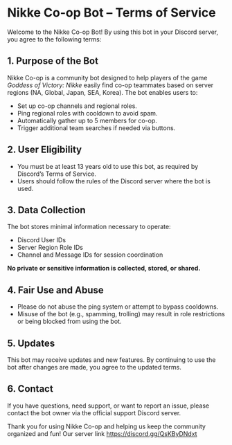 # Nikke Co-op Bot – Terms of Service

Welcome to the Nikke Co-op Bot! By using this bot in your Discord server, you agree to the following terms:

## 1. Purpose of the Bot
Nikke Co-op is a community bot designed to help players of the game *Goddess of Victory: Nikke* easily find co-op teammates based on server regions (NA, Global, Japan, SEA, Korea). The bot enables users to:

- Set up co-op channels and regional roles.
- Ping regional roles with cooldown to avoid spam.
- Automatically gather up to 5 members for co-op.
- Trigger additional team searches if needed via buttons.

## 2. User Eligibility
- You must be at least 13 years old to use this bot, as required by Discord’s Terms of Service.
- Users should follow the rules of the Discord server where the bot is used.

## 3. Data Collection
The bot stores minimal information necessary to operate:
- Discord User IDs
- Server Region Role IDs
- Channel and Message IDs for session coordination

**No private or sensitive information is collected, stored, or shared.**

## 4. Fair Use and Abuse
- Please do not abuse the ping system or attempt to bypass cooldowns.
- Misuse of the bot (e.g., spamming, trolling) may result in role restrictions or being blocked from using the bot.

## 5. Updates
This bot may receive updates and new features. By continuing to use the bot after changes are made, you agree to the updated terms.

## 6. Contact
If you have questions, need support, or want to report an issue, please contact the bot owner via the official support Discord server.

Thank you for using Nikke Co-op and helping us keep the community organized and fun! Our server link https://discord.gg/QsKByDNdxt


